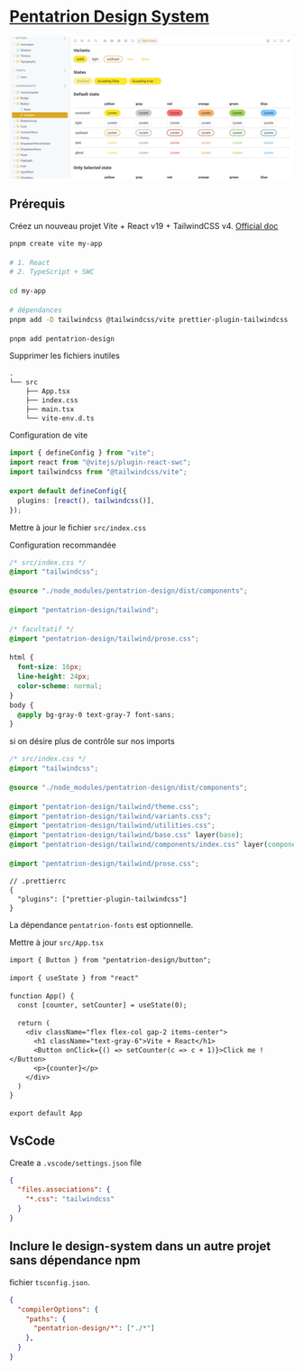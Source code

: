 # [Pentatrion Design System](https://design.pentatrion.com)

<a href="https://design.pentatrion.com">
<img src="https://raw.githubusercontent.com/lhapaipai/pentatrion-design/main/screenshot.png" alt="Pentatrion design system" />
</a>

## Prérequis

Créez un nouveau projet Vite + React v19 + TailwindCSS v4. [Official doc](https://tailwindcss.com/docs/installation/using-vite)

```bash
pnpm create vite my-app

# 1. React
# 2. TypeScript + SWC

cd my-app

# dépendances
pnpm add -D tailwindcss @tailwindcss/vite prettier-plugin-tailwindcss

pnpm add pentatrion-design
```
Supprimer les fichiers inutiles

```
.
└── src
    ├── App.tsx
    ├── index.css
    ├── main.tsx
    └── vite-env.d.ts
```

Configuration de vite

```ts
import { defineConfig } from "vite";
import react from "@vitejs/plugin-react-swc";
import tailwindcss from "@tailwindcss/vite";

export default defineConfig({
  plugins: [react(), tailwindcss()],
});
```

Mettre à jour le fichier `src/index.css`

Configuration recommandée

```css
/* src/index.css */
@import "tailwindcss";

@source "./node_modules/pentatrion-design/dist/components";

@import "pentatrion-design/tailwind";

/* facultatif */
@import "pentatrion-design/tailwind/prose.css";

html {
  font-size: 16px;
  line-height: 24px;
  color-scheme: normal;
}
body {
  @apply bg-gray-0 text-gray-7 font-sans;
}
```

si on désire plus de contrôle sur nos imports

```css
/* src/index.css */
@import "tailwindcss";

@source "./node_modules/pentatrion-design/dist/components";

@import "pentatrion-design/tailwind/theme.css";
@import "pentatrion-design/tailwind/variants.css";
@import "pentatrion-design/tailwind/utilities.css";
@import "pentatrion-design/tailwind/base.css" layer(base);
@import "pentatrion-design/tailwind/components/index.css" layer(components);

@import "pentatrion-design/tailwind/prose.css";
```

```jsonc
// .prettierrc
{
  "plugins": ["prettier-plugin-tailwindcss"]
}
```

La dépendance `pentatrion-fonts` est optionnelle.

Mettre à jour `src/App.tsx`
```tsx
import { Button } from "pentatrion-design/button";

import { useState } from "react"

function App() {
  const [counter, setCounter] = useState(0);

  return (
    <div className="flex flex-col gap-2 items-center">
      <h1 className="text-gray-6">Vite + React</h1>
      <Button onClick={() => setCounter(c => c + 1)}>Click me !</Button>
      <p>{counter}</p>
    </div>
  )
}

export default App
```

## VsCode


Create a `.vscode/settings.json` file

```json
{
  "files.associations": {
    "*.css": "tailwindcss"
  }
}
```


## Inclure le design-system dans un autre projet sans dépendance npm

fichier `tsconfig.json`.
```json
{
  "compilerOptions": {
    "paths": {
      "pentatrion-design/*": ["./*"]
    },
  }
}
```
